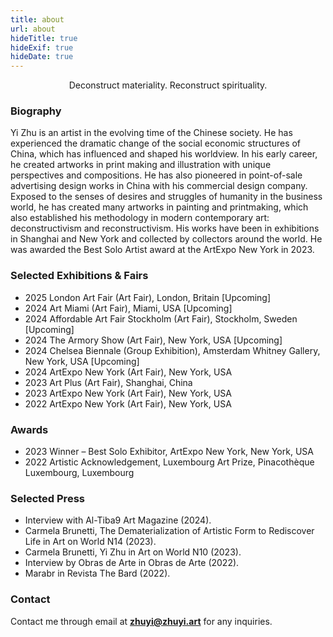 ```yaml
---
title: about
url: about
hideTitle: true
hideExif: true
hideDate: true
---
```


<div align="center">
	<p>
        Deconstruct materiality. Reconstruct spirituality.
	</p>
</div>

### Biography

Yi Zhu is an artist in the evolving time of the Chinese society. He has experienced the dramatic change of the social economic structures of China, which has influenced and shaped his worldview. In his early career, he created artworks in print making and illustration with unique perspectives and compositions. He has also pioneered in point-of-sale advertising design works in China with his commercial design company. Exposed to the senses of desires and struggles of humanity in the business world, he has created many artworks in painting and printmaking, which also established his methodology in modern contemporary art: deconstructivism and reconstructivism. His works have been in exhibitions in Shanghai and New York and collected by collectors around the world. He was awarded the Best Solo Artist award at the ArtExpo New York in 2023.

### Selected Exhibitions & Fairs

- 2025        London Art Fair (Art Fair), London, Britain [Upcoming]
- 2024        Art Miami (Art Fair), Miami, USA [Upcoming]
- 2024        Affordable Art Fair Stockholm (Art Fair), Stockholm, Sweden [Upcoming]
- 2024        The Armory Show (Art Fair), New York, USA [Upcoming]
- 2024        Chelsea Biennale (Group Exhibition), Amsterdam Whitney Gallery, New York, USA [Upcoming]
- 2024        ArtExpo New York (Art Fair), New York, USA
- 2023        Art Plus (Art Fair), Shanghai, China
- 2023        ArtExpo New York (Art Fair), New York, USA
- 2022        ArtExpo New York (Art Fair), New York, USA

### Awards
- 2023        Winner – Best Solo Exhibitor, ArtExpo New York, New York, USA
- 2022        Artistic Acknowledgement, Luxembourg Art Prize, Pinacothèque Luxembourg, Luxembourg 

### Selected Press
- Interview with Al-Tiba9 Art Magazine (2024).
- Carmela Brunetti, The Dematerialization of Artistic Form to Rediscover Life in Art on World N14 (2023).
- Carmela Brunetti, Yi Zhu in Art on World N10 (2023).
- Interview by Obras de Arte in Obras de Arte (2022).
- Marabr in Revista The Bard (2022).


### Contact

Contact me through email at [**zhuyi@zhuyi.art**](mailto:zhuyi@zhuyi.art) for any inquiries.
